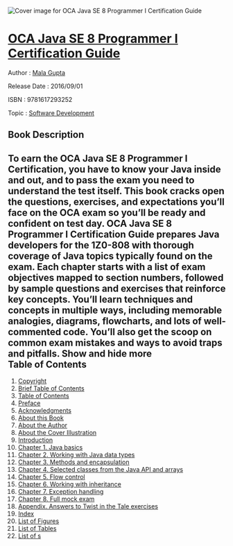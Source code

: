 ![Cover image for OCA Java SE 8 Programmer I Certification Guide](https://imgdetail.ebookreading.net/cover/cover/20200215/EB9781617293252.jpg)

[OCA Java SE 8 Programmer I Certification Guide](https://ebookreading.net/view/book/OCA+Java+SE+8+Programmer+I+Certification+Guide-EB9781617293252_1.html "OCA Java SE 8 Programmer I Certification Guide")
====================================================================================================================

Author : [Mala Gupta](https://ebookreading.net/search/author/Mala+Gupta)

Release Date : 2016/09/01

ISBN : 9781617293252

Topic : [Software Development](https://ebookreading.net/search/category/software-development)

Book Description
-----------------

 To earn the OCA Java SE 8 Programmer I Certification, you have to know your Java inside and out, and to pass the exam you need to understand the test itself. This book cracks open the questions, exercises, and expectations you’ll face on the OCA exam so you’ll be ready and confident on test day. 
OCA Java SE 8 Programmer I Certification Guide prepares Java developers for the 1Z0-808 with thorough coverage of Java topics typically found on the exam. Each chapter starts with a list of exam objectives mapped to section numbers, followed by sample questions and exercises that reinforce key concepts. You’ll learn techniques and concepts in multiple ways, including memorable analogies, diagrams, flowcharts, and lots of well-commented code. You’ll also get the scoop on common exam mistakes and ways to avoid traps and pitfalls.
        Show and hide more                
Table of Contents
-----------------

1. [Copyright](https://ebookreading.net/view/book/OCA+Java+SE+8+Programmer+I+Certification+Guide-EB9781617293252_3.html)
1. [Brief Table of Contents](https://ebookreading.net/view/book/OCA+Java+SE+8+Programmer+I+Certification+Guide-EB9781617293252_5.html)
1. [Table of Contents](https://ebookreading.net/view/book/OCA+Java+SE+8+Programmer+I+Certification+Guide-EB9781617293252_6.html)
1. [Preface](https://ebookreading.net/view/book/OCA+Java+SE+8+Programmer+I+Certification+Guide-EB9781617293252_7.html)
1. [Acknowledgments](https://ebookreading.net/view/book/OCA+Java+SE+8+Programmer+I+Certification+Guide-EB9781617293252_8.html)
1. [About this Book](https://ebookreading.net/view/book/OCA+Java+SE+8+Programmer+I+Certification+Guide-EB9781617293252_9.html)
1. [About the Author](https://ebookreading.net/view/book/OCA+Java+SE+8+Programmer+I+Certification+Guide-EB9781617293252_23.html)
1. [About the Cover Illustration](https://ebookreading.net/view/book/OCA+Java+SE+8+Programmer+I+Certification+Guide-EB9781617293252_24.html)
1. [Introduction](https://ebookreading.net/view/book/OCA+Java+SE+8+Programmer+I+Certification+Guide-EB9781617293252_25.html)
1. [Chapter 1. Java basics](https://ebookreading.net/view/book/OCA+Java+SE+8+Programmer+I+Certification+Guide-EB9781617293252_34.html)
1. [Chapter 2. Working with Java data types](https://ebookreading.net/view/book/OCA+Java+SE+8+Programmer+I+Certification+Guide-EB9781617293252_46.html)
1. [Chapter 3. Methods and encapsulation](https://ebookreading.net/view/book/OCA+Java+SE+8+Programmer+I+Certification+Guide-EB9781617293252_56.html)
1. [Chapter 4. Selected classes from the Java API and arrays](https://ebookreading.net/view/book/OCA+Java+SE+8+Programmer+I+Certification+Guide-EB9781617293252_69.html)
1. [Chapter 5. Flow control](https://ebookreading.net/view/book/OCA+Java+SE+8+Programmer+I+Certification+Guide-EB9781617293252_82.html)
1. [Chapter 6. Working with inheritance](https://ebookreading.net/view/book/OCA+Java+SE+8+Programmer+I+Certification+Guide-EB9781617293252_94.html)
1. [Chapter 7. Exception handling](https://ebookreading.net/view/book/OCA+Java+SE+8+Programmer+I+Certification+Guide-EB9781617293252_107.html)
1. [Chapter 8. Full mock exam](https://ebookreading.net/view/book/OCA+Java+SE+8+Programmer+I+Certification+Guide-EB9781617293252_117.html)
1. [Appendix. Answers to Twist in the Tale exercises](https://ebookreading.net/view/book/OCA+Java+SE+8+Programmer+I+Certification+Guide-EB9781617293252_121.html)
1. [Index](https://ebookreading.net/view/book/OCA+Java+SE+8+Programmer+I+Certification+Guide-EB9781617293252_129.html)
1. [List of Figures](https://ebookreading.net/view/book/OCA+Java+SE+8+Programmer+I+Certification+Guide-EB9781617293252_131.html)
1. [List of Tables](https://ebookreading.net/view/book/OCA+Java+SE+8+Programmer+I+Certification+Guide-EB9781617293252_132.html)
1. [List of s](https://ebookreading.net/view/book/OCA+Java+SE+8+Programmer+I+Certification+Guide-EB9781617293252_133.html)

